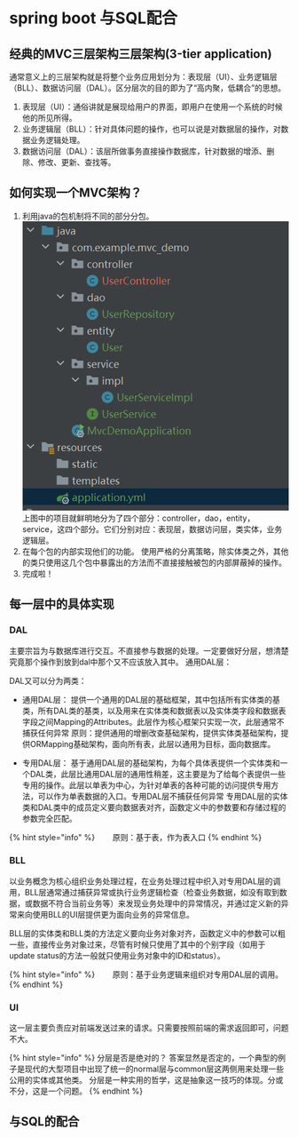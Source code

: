 # spring boot 与SQL配合

## 经典的MVC三层架构三层架构(3-tier application) 
通常意义上的三层架构就是将整个业务应用划分为：表现层（UI）、业务逻辑层（BLL）、数据访问层（DAL）。区分层次的目的即为了“高内聚，低耦合”的思想。
1. 表现层（UI）：通俗讲就是展现给用户的界面，即用户在使用一个系统的时候他的所见所得。
2. 业务逻辑层（BLL）：针对具体问题的操作，也可以说是对数据层的操作，对数据业务逻辑处理。
3. 数据访问层（DAL）：该层所做事务直接操作数据库，针对数据的增添、删除、修改、更新、查找等。

## 如何实现一个MVC架构？
1. 利用java的包机制将不同的部分分包。
   ![Alt text](image.png)
   上图中的项目就鲜明地分为了四个部分：controller，dao，entity，service，这四个部分。它们分别对应：表现层，数据访问层，类实体，业务逻辑层。
2. 在每个包的内部实现他们的功能。
   使用严格的分离策略，除实体类之外，其他的类只使用这几个包中暴露出的方法而不直接接触被包的内部屏蔽掉的操作。
3. 完成啦！

## 每一层中的具体实现
### DAL
主要宗旨为与数据库进行交互。不直接参与数据的处理。一定要做好分层，想清楚究竟那个操作到放到dal中那个又不应该放入其中。
通用DAL层：

DAL又可以分为两类：
- 通用DAL层：
	提供一个通用的DAL层的基础框架，其中包括所有实体类的基类，所有DAL类的基类，以及用来在实体类和数据表以及实体类字段和数据表字段之间Mapping的Attributes。此层作为核心框架只实现一次，此层通常不捕获任何异常
	原则：提供通用的增删改查基础架构，提供实体类基础架构，提供ORMapping基础架构，面向所有表，此层以通用为目标，面向数据库。

- 专用DAL层：
	基于通用DAL层的基础架构，为每个具体表提供一个实体类和一个DAL类，此层比通用DAL层的通用性稍差，这主要是为了给每个表提供一些专用的操作。此层以单表为中心，为针对单表的各种可能的访问提供专用方法，可以作为单表数据的入口。专用DAL层不捕获任何异常
	专用DAL层的实体类和DAL类中的成员定义要向数据表对齐，函数定义中的参数要和存储过程的参数完全匹配。

{% hint style="info" %}
　　原则：基于表，作为表入口
{% endhint %}

### BLL
以业务概念为核心组织业务处理过程，在业务处理过程中织入对专用DAL层的调用，BLL层通常通过捕获异常或执行业务逻辑检查（检查业务数据，如没有取到数据，或数据不符合当前业务等）来发现业务处理中的异常情况，并通过定义新的异常来向使用BLL的UI层提供更为面向业务的异常信息。

BLL层的实体类和BLL类的方法定义要向业务对象对齐，函数定义中的参数可以粗一些，直接传业务对象过来，尽管有时候只使用了其中的个别字段（如用于update status的方法一般就只使用业务对象中的ID和status）。

{% hint style="info" %}
　　原则：基于业务逻辑来组织对专用DAL层的调用。
{% endhint %}

### UI
这一层主要负责应对前端发送过来的请求。只需要按照前端的需求返回即可，问题不大。

{% hint style="info" %}
分层是否是绝对的？
答案显然是否定的，一个典型的例子是现代的大型项目中出现了统一的normal层与common层这两侧用来处理一些公用的实体或其他类。
分层是一种实用的哲学，这是抽象这一技巧的体现。分或不分，这是一个问题。
{% endhint %}

## 与SQL的配合
